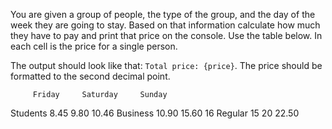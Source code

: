 You are given a group of people, the type of the group, and the day of the week they are going to stay. Based on
that information calculate how much they have to pay and print that price on the console. Use the table below. In
each cell is the price for a single person.

The output should look like that: `Total price: {price}`. The price should be formatted to the second
decimal point.

         Friday     Saturday     Sunday
Students  8.45       9.80         10.46
Business  10.90      15.60        16
Regular   15         20           22.50
